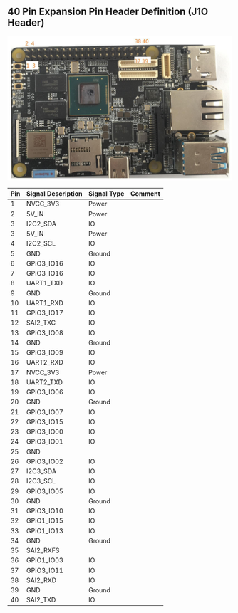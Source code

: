 ## 40 Pin Expansion Pin Header Definition (J1O Header)

![40Pin Pin Header Pin1 Position](pics/maxboardpinout_DVkjJFglZm.jpg)


| Pin  | Signal Description | Signal Type | Comment |
| ------------- | ------------- | ------------- | ------------- |
| 1 |  NVCC_3V3 | Power  |  |
| 2 |  5V_IN | Power  |  | 
| 3 |  I2C2_SDA | IO |  |
| 3 |  5V_IN | Power |  |
| 4 |  I2C2_SCL | IO |  |
| 5 |  GND | Ground |  |
| 6 |  GPIO3_IO16  | IO |  |
| 7 |  GPIO3_IO16 | IO |  |
| 8 |  UART1_TXD | IO |  |
| 9 |  GND | Ground |  |
| 10 | UART1_RXD  | IO |  |
| 11 | GPIO3_IO17  | IO |  |
| 12 | SAI2_TXC  | IO |  |
| 13 | GPIO3_IO08  | IO |  |
| 14 | GND | Ground |  |
| 15 | GPIO3_IO09  | IO |  |
| 16 | UART2_RXD  | IO  |  |
| 17 | NVCC_3V3  | Power |  |
| 18 | UART2_TXD  | IO |  |
| 19 | GPIO3_IO06  | IO |  |
| 20 | GND  | Ground |  |
| 21 | GPIO3_IO07  | IO |  |
| 22 | GPIO3_IO15  | IO |  |
| 23 | GPIO3_IO00  | IO |  |
| 24 | GPIO3_IO01  | IO |  |
| 25 | GND  |  |  |
| 26 | GPIO3_IO02  | IO |  |
| 27 | I2C3_SDA  | IO |  |
| 28 | I2C3_SCL  | IO |  |
| 29 | GPIO3_IO05  | IO |  |
| 30 | GND  | Ground |  |
| 31 | GPIO3_IO10  | IO |  |
| 32 | GPIO1_IO15  | IO |  |
| 33 | GPIO1_IO13  | IO |  |
| 34 | GND  | Ground |  |
| 35 | SAI2_RXFS  |  |  |
| 36 | GPIO1_IO03   | IO |  |
| 37 | GPIO3_IO11  | IO |  |
| 38 | SAI2_RXD  | IO |  |
| 39 | GND  | Ground |  |
| 40 | SAI2_TXD  | IO |  |
